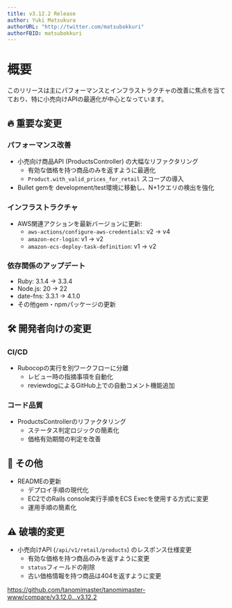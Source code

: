 ```yaml
---
title: v3.12.2 Release
author: Yuki Matsukura
authorURL: "http://twitter.com/matsubokkuri"
authorFBID: matsubokkuri
---
```



# 概要

このリリースは主にパフォーマンスとインフラストラクチャの改善に焦点を当てており、特に小売向けAPIの最適化が中心となっています。

## 🔥 重要な変更

### パフォーマンス改善
- 小売向け商品API (ProductsController) の大幅なリファクタリング
  - 有効な価格を持つ商品のみを返すように最適化
  - `Product.with_valid_prices_for_retail` スコープの導入
- Bullet gemを development/test環境に移動し、N+1クエリの検出を強化

### インフラストラクチャ
- AWS関連アクションを最新バージョンに更新:
  - `aws-actions/configure-aws-credentials`: v2 → v4
  - `amazon-ecr-login`: v1 → v2
  - `amazon-ecs-deploy-task-definition`: v1 → v2

### 依存関係のアップデート
- Ruby: 3.1.4 → 3.3.4
- Node.js: 20 → 22
- date-fns: 3.3.1 → 4.1.0
- その他gem・npmパッケージの更新

## 🛠 開発者向けの変更

### CI/CD
- Rubocopの実行を別ワークフローに分離
  - レビュー時の指摘事項を自動化
  - reviewdogによるGitHub上での自動コメント機能追加

### コード品質
- ProductsControllerのリファクタリング
  - ステータス判定ロジックの簡素化
  - 価格有効期間の判定を改善

## 📝 その他
- READMEの更新
  - デプロイ手順の現代化
  - EC2でのRails console実行手順をECS Execを使用する方式に変更
  - 運用手順の簡素化

## ⚠️ 破壊的変更
- 小売向けAPI (`/api/v1/retail/products`) のレスポンス仕様変更
  - 有効な価格を持つ商品のみを返すように変更
  - `status`フィールドの削除
  - 古い価格情報を持つ商品は404を返すように変更

https://github.com/tanomimaster/tanomimaster-www/compare/v3.12.0...v3.12.2

